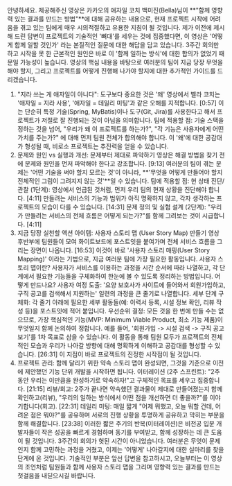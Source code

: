 안녕하세요. 제공해주신 영상은 카카오의 애자일 코치 백미진(Bella)님이 **"함께 영향력 있는 결과를 만드는 방법"**에 대해 공유하는 내용으로, 현재 프로젝트 시작에 어려움을 겪고 있는 팀에게 매우 시의적절하고 유용한 지침이 될 것입니다.
제가 이전에 제시해 드린 답변이 프로젝트의 기술적인 '뼈대'를 세우는 것에 집중했다면, 이 영상은 '어떻게 함께 일할 것인가' 라는 본질적인 질문에 대한 해답을 담고 있습니다. 3주간 회의만 하고 시작을 못 한 근본적인 원인은 바로 이 '함께 일하는 방식'에 대한 합의가 없었기 때문일 가능성이 높습니다.
영상의 핵심 내용을 바탕으로 여러분의 팀이 지금 당장 무엇을 해야 할지, 그리고 프로젝트를 어떻게 진행해 나가야 할지에 대한 추가적인 가이드를 드리겠습니다.
1. "지라 쓰는 게 애자일이 아니다": 도구보다 중요한 것은 '왜'
영상에서 벨라 코치는 '애자일 = 지라 사용', '애자일 = 데일리 미팅'과 같은 오해를 지적합니다. [0:57] 이는 단순히 특정 기술(Spring, MyBatis)이나 도구(Git, Jira)를 사용한다고 해서 프로젝트가 저절로 잘 진행되는 것이 아님을 의미합니다.
팀에 적용할 점: 기술 스택을 정하는 것을 넘어, "우리가 왜 이 프로젝트를 하는가?", "각 기능은 사용자에게 어떤 가치를 주는가?" 에 대해 먼저 팀원 전체가 합의해야 합니다. 이 '왜'에 대한 공감대가 형성될 때, 비로소 프로젝트는 추진력을 얻을 수 있습니다.
2. 문제와 원인 vs 실행과 개선: 문제부터 제대로 파악하기
영상은 해결 방법을 찾기 전에 문제와 원인을 먼저 파악해야 한다고 강조합니다. [9:13] 여러분의 팀이 겪는 문제는 '어떤 기술을 써야 할지 모르는 것'이 아니라, **'무엇을 어떻게 만들어야 할지 전체적인 그림이 그려지지 않는 것'**일 수 있습니다.
팀에 적용할 점:
현 상태 진단/관찰 (1단계): 영상에서 언급된 것처럼, 먼저 우리 팀의 현재 상황을 진단해야 합니다. [4:11] 만들려는 서비스의 기능과 범위가 아직 명확하지 않고, 각자 생각하는 프로젝트의 모습이 다를 수 있습니다. [14:31]
문제 정의 및 실험 설계 (2단계): "우리가 만들려는 서비스의 전체 흐름은 어떻게 되는가?"를 함께 그려보는 것이 시급합니다. [4:11]
3. 지금 당장 실천할 액션 아이템: 사용자 스토리 맵 (User Story Map) 만들기
영상 후반부에 팀원들이 모여 화이트보드에 포스트잇을 붙여가며 전체 서비스 흐름을 그리는 장면이 나옵니다. [16:53] 이것이 바로 '사용자 스토리 매핑(User Story Mapping)' 이라는 기법으로, 지금 여러분 팀에 가장 필요한 활동입니다.
사용자 스토리 맵이란?
사용자가 서비스를 이용하는 과정을 시간 순서에 따라 나열하고, 각 단계에서 필요한 기능들을 구체화하여 한눈에 볼 수 있도록 정리하는 방법입니다.
어떻게 만드나요?
사용자 여정 도출: '요양 보호사가 사이트에 들어와서 회원가입하고, 구직 공고를 검색해서 지원하는' 일련의 과정을 큰 줄기로 나열합니다.
세부 단계 구체화: 각 줄기 아래에 필요한 세부 활동들(예: 이력서 등록, 시설 정보 확인, 리뷰 작성 등)을 포스트잇에 적어 붙입니다.
우선순위 결정: 모든 것을 한 번에 만들 수는 없으므로, 가장 핵심적인 기능(MVP: Minimum Viable Product, 최소 기능 제품)이 무엇일지 함께 논의하여 정합니다. 예를 들어, '회원가입 -> 시설 검색 -> 구직 공고 보기'를 1차 목표로 삼을 수 있습니다.
이 활동을 통해 팀원 모두가 프로젝트의 전체적인 모습과 우리가 나아갈 방향에 대해 명확하게 이해하고 공감대를 형성할 수 있습니다. [26:31] 이 지점이 바로 프로젝트의 진정한 시작점이 될 것입니다.
4. 프로젝트 관리: 함께 달리기 위한 약속
스토리 맵이 완성되면, 그것을 기준으로 이전에 제안했던 기능 단위 개발을 시작하면 됩니다.
이터레이션 (2주 스프린트): "2주 동안 우리는 이만큼을 완성하기로 약속하자!"고 구체적인 목표를 세우고 집중합니다. [21:15]
리뷰/회고: 2주가 끝나면 약속했던 결과물이 제대로 만들어졌는지 함께 확인하고(리뷰), "우리의 일하는 방식에서 어떤 점을 개선하면 더 좋을까?"를 이야기합니다(회고). [22:31]
데일리 미팅: 매일 짧게 "어제 뭐했고, 오늘 뭐할 건데, 어려운 점은 뭐야?"를 공유하며 서로의 진행 상황을 투명하게 공유하고 막히는 부분을 함께 해결합니다. [23:38]
이러한 짧은 주기의 반복(이터레이션)은 비전공 입문 개발자들이 작은 성공을 빠르게 경험하며 동기를 부여받고, 함께 성장하는 데 큰 도움이 될 것입니다.
3주간의 회의가 헛된 시간이 아니었습니다. 여러분은 무엇이 문제인지 함께 고민하는 과정을 거쳤고, 이제는 '어떻게' 나아갈지에 대한 실마리를 찾을 단계에 온 것입니다. 기술적인 부분은 앞선 답변을 참고하시고, 오늘부터는 이 영상의 조언처럼 팀원들과 함께 사용자 스토리 맵을 그리며 영향력 있는 결과를 만드는 첫걸음을 내딛으시길 바랍니다.